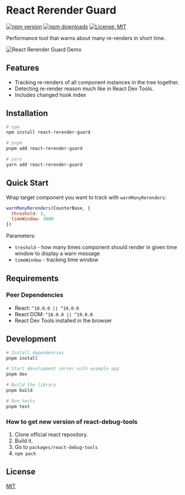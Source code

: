 # React Rerender Guard

[![npm version](https://img.shields.io/npm/v/react-rerender-guard.svg)](https://www.npmjs.com/package/react-rerender-guard)
[![npm downloads](https://img.shields.io/npm/dm/react-rerender-guard.svg)](https://www.npmjs.com/package/react-rerender-guard)
[![License: MIT](https://img.shields.io/badge/License-MIT-yellow.svg)](https://opensource.org/licenses/MIT)

Performance tool that warns about many re-renders in short time.

![React Rerender Guard Demo](https://raw.githubusercontent.com/evstinik/three-inspector/main/docs/preview.webp)

## Features

- Tracking re-renders of all component instances in the tree together.
- Detecting re-render reason much like in React Dev Tools.
- Includes changed hook index

## Installation

```bash
# npm
npm install react-rerender-guard

# pnpm
pnpm add react-rerender-guard

# yarn
yarn add react-rerender-guard
```

## Quick Start

Wrap target component you want to track with `warnManyRerenders`:

```jsx
warnManyRerenders(CounterBase, {
  threshold: 3,
  timeWindow: 3000
})
```

Parameters:

- `treshold` - how many times component should render in given time window to display a warn message
- `timeWindow` - tracking time window

## Requirements

### Peer Dependencies

- React: `^18.0.0 || ^19.0.0`
- React DOM: `^18.0.0 || ^19.0.0`
- React Dev Tools installed in the browser

## Development

```bash
# Install dependencies
pnpm install

# Start development server with example app
pnpm dev

# Build the library
pnpm build

# Run tests
pnpm test
```

### How to get new version of react-debug-tools

1. Clone official react repository.
2. Build it.
3. Go to `packages/react-debug-tools`
4. `npm pack`

## License

[MIT](LICENSE)
